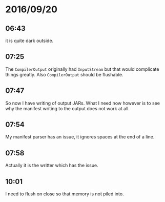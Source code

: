 # 2016/09/20

## 06:43

it is quite dark outside.

## 07:25

The `CompilerOutput` originally had `InputStream` but that would complicate
things greatly. Also `CompilerOutput` should be flushable.

## 07:47

So now I have writing of output JARs. What I need now however is to see why
the manifest writing to the output does not work at all.

## 07:54

My manifest parser has an issue, it ignores spaces at the end of a line.

## 07:58

Actually it is the writter which has the issue.

## 10:01

I need to flush on close so that memory is not piled into.

